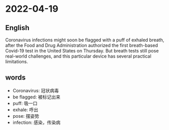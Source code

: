 # 2022-04-19

## English
Coronavirus infections might soon be flagged with a puff of exhaled breath,
after the Food and Drug Administration authorized the first breath-based Covid-19 test in the United States on Thursday.
But breath tests still pose real-world challenges, and this particular device has several practical limitations.

## words
* Coronavirus: 冠状病毒
* be flagged: 被标记出来
* puff: 吸一口
* exhale: 呼出
* pose: 摆姿势
* infection: 感染，传染病